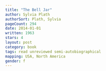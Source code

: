 ```yaml
---
title: "The Bell Jar"
author: Sylvia Plath
authorSort: Plath, Sylvia
pageCount: 294
date: 2014-01-01
written: 1963
stars: 4
layout: post
category: book
tags: read unreviewed semi-autobiographical
mapping: USA, North America
gender: f
---
```

